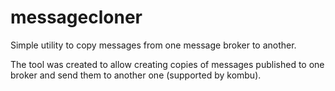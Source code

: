 # messagecloner
Simple utility to copy messages from one message broker to another.

The tool was created to allow creating copies of messages published to one
broker and send them to another one (supported by kombu).
